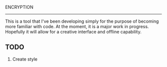 ENCRYPTION
**********

This is a tool that I've been developing simply for the purpose of becoming more familiar with code. At the moment, it is a major work in progress. Hopefully it will allow for a creative interface and offline capability.

TODO
----
1. Create style